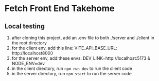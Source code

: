 # Fetch Front End Takehome

## Local testing
1. after cloning this project, add an .env file to both ./server and ./client in the root directory
2. for the client env, add this line: VITE_API_BASE_URL: http://localhost8000
3. for the server env, add these envs: DEV_LINK=http://localhost:5173 & NODE_ENV=dev
4. in the client directory, run `npm run dev` to run the client code
5. in the server directory, run `npm start` to run the server code